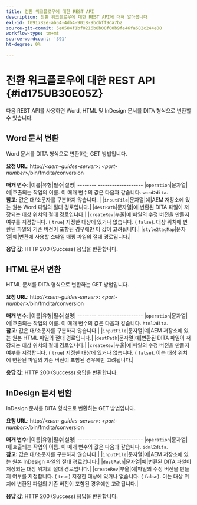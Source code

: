 ```yaml
---
title: 전환 워크플로우에 대한 REST API
description: 전환 워크플로우에 대한 REST API에 대해 알아봅니다
exl-id: f091782e-ab54-4db4-9018-9bcbff9da7b2
source-git-commit: 5e0584f1bf0216b8b00f00b9fe46fa682c244e08
workflow-type: tm+mt
source-wordcount: '391'
ht-degree: 0%

---
```


# 전환 워크플로우에 대한 REST API {#id175UB30E05Z}

다음 REST API를 사용하면 Word, HTML 및 InDesign 문서를 DITA 형식으로 변환할 수 있습니다.

## Word 문서 변환

Word 문서를 DITA 형식으로 변환하는 GET 방법입니다.

**요청 URL**: http://*&lt;aem-guides-server>*: *&lt;port-number>*/bin/fmdita/conversion

**매개 변수**: |이름|유형|필수|설명| -------- ------------------- |``operation``|문자열|예|호출되는 작업의 이름. 이 매개 변수의 값은 다음과 같습니다. ``word2dita``. <br> **참고:** 값은 대/소문자를 구분하지 않습니다. | |`inputFile`|문자열|예|AEM 저장소에 있는 원본 Word 파일의 절대 경로입니다.| |`destPath`|문자열|예|변환된 DITA 파일이 저장되는 대상 위치의 절대 경로입니다.| |`createRev`|부울|예|파일의 수정 버전을 만들지 여부를 지정합니다. \( `true`\) 지정한 대상에 있거나 없습니다. \( `false`\). 대상 위치에 변환된 파일의 기존 버전이 포함된 경우에만 이 값이 고려됩니다.| |`style2tagMap`|문자열|예|변환에 사용할 스타일 매핑 파일의 절대 경로입니다.|

**응답 값**: HTTP 200 \(Success\) 응답을 반환합니다.

## HTML 문서 변환

HTML 문서를 DITA 형식으로 변환하는 GET 방법입니다.

**요청 URL**: http://*&lt;aem-guides-server>*: *&lt;port-number>*/bin/fmdita/conversion

**매개 변수**: |이름|유형|필수|설명| -------- ------------------- |`operation`|문자열|예|호출되는 작업의 이름. 이 매개 변수의 값은 다음과 같습니다. ``html2dita``. <br> **참고:** 값은 대/소문자를 구분하지 않습니다.| |`inputFile`|문자열|예|AEM 저장소에 있는 원본 HTML 파일의 절대 경로입니다.| |`destPath`|문자열|예|변환된 DITA 파일이 저장되는 대상 위치의 절대 경로입니다.| |`createRev`|부울|예|파일의 수정 버전을 만들지 여부를 지정합니다. \( `true`\) 지정한 대상에 있거나 없습니다. \( `false`\). 이는 대상 위치에 변환된 파일의 기존 버전이 포함된 경우에만 고려됩니다.|

**응답 값**: HTTP 200 \(Success\) 응답을 반환합니다.

## InDesign 문서 변환

InDesign 문서를 DITA 형식으로 변환하는 GET 방법입니다.

**요청 URL**: http://*&lt;aem-guides-server>*: *&lt;port-number>*/bin/fmdita/conversion

**매개 변수**: |이름|유형|필수|설명| -------- ------------------- |``operation``|문자열|예|호출되는 작업의 이름. 이 매개 변수의 값은 다음과 같습니다. ``idml2dita``. <br> **참고:** 값은 대/소문자를 구분하지 않습니다.| |`inputFile`|문자열|예|AEM 저장소에 있는 원본 InDesign 파일의 절대 경로입니다.| |`destPath`|문자열|예|변환된 DITA 파일이 저장되는 대상 위치의 절대 경로입니다.| |`createRev`|부울|예|파일의 수정 버전을 만들지 여부를 지정합니다. \( `true`\) 지정한 대상에 있거나 없습니다. \( `false`\). 이는 대상 위치에 변환된 파일의 기존 버전이 포함된 경우에만 고려됩니다.|

**응답 값**: HTTP 200 \(Success\) 응답을 반환합니다.
